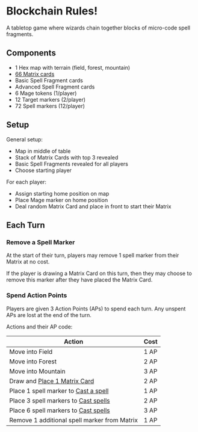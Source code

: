 # Blockchain Rules!

A tabletop game where wizards chain together blocks of micro-code spell fragments.

## Components

* 1 Hex map with terrain (field, forest, mountain)
* [66 Matrix cards](docs/matrix-cards.md)
* <n> Basic Spell Fragment cards
* <n> Advanced Spell Fragment cards
* 6 Mage tokens (1/player)
* 12 Target markers (2/player)
* 72 Spell markers (12/player)

## Setup

General setup:

* Map in middle of table
* Stack of Matrix Cards with top 3 revealed
* Basic Spell Fragments revealed for all players
* Choose starting player

For each player:

* Assign starting home position on map
* Place Mage marker on home position
* Deal random Matrix Card and place in front
to start their Matrix

## Each Turn

### Remove a Spell Marker

At the start of their turn, players may remove 1
spell marker from their Matrix at no cost.

If the player is
drawing a Matrix Card on this turn, then they may
choose to remove this marker after they have placed
the Matrix Card.

### Spend Action Points

Players are given 3 Action Points (APs) to spend each
turn. Any unspent APs are lost at the end of the turn.

Actions and their AP code:

| Action | Cost |
| ------ | ---- |
| Move into Field | 1 AP |
| Move into Forest | 2 AP |
| Move into Mountain | 3 AP |
| Draw and [Place 1 Matrix Card](placing-matrix-cards.md) | 2 AP |
| Place 1 spell marker to [Cast a spell](casting-spells.md) | 1 AP |
| Place 3 spell markers to [Cast spells](casting-spells.md) | 2 AP |
| Place 6 spell markers to [Cast spells](casting-spells.md) | 3 AP |
| Remove 1 additional spell marker from Matrix | 1 AP |

